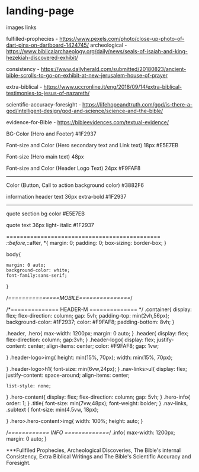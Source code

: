 # landing-page
 images links

 fulfilled-prophecies - https://www.pexels.com/photo/close-up-photo-of-dart-pins-on-dartboard-1424745/
archeological - https://www.biblicalarchaeology.org/daily/news/seals-of-isaiah-and-king-hezekiah-discovered-exhibit/

consistency - https://www.dailyherald.com/submitted/20180823/ancient-bible-scrolls-to-go-on-exhibit-at-new-jerusalem-house-of-prayer

extra-biblical - https://www.uccronline.it/eng/2018/09/14/extra-biblical-testimonies-to-jesus-of-nazareth/

scientific-accuracy-foresight - https://lifehopeandtruth.com/god/is-there-a-god/intelligent-design/god-and-science/science-and-the-bible/

evidence-for-Bible - https://bibleevidences.com/textual-evidence/


BG-Color (Hero and Footer)
#1F2937

Font-size and Color (Hero secondary text and Link text)
18px #E5E7EB

Font-size (Hero main text)
48px

Font-size and Color (Header Logo Text)
24px #F9FAF8

-----------------------------

Color (Button, Call to action background color)
#3882F6

information header text
36px extra-bold #1F2937

-----------------------------
quote section bg color
#E5E7EB

quote text
36px light- italic #1F2937





=============================================
*::before,*::after, *{
    margin: 0;
    padding: 0;
    box-sizing: border-box;
}

body{
   
    margin: 0 auto;
    background-color: white;
    font-family:sans-serif;
}


/*===============MOBILE===============*/

/*============== HEADER-M ============== */
.container{
    display: flex;
    flex-direction: column;
    gap: 5vh;
    padding-top: min(2vh,56px);
    background-color: #1F2937;
    color: #F9FAF8;
    padding-bottom: 8vh;
}

.header, .hero{
    max-width: 1200px;
    margin: 0 auto;
}
.header{
    display: flex;
    flex-direction: column;
    gap:3vh;
}
.header-logo{
    display: flex;
    justify-content: center;
    align-items: center;
    color: #F9FAF8;
    gap: 1vw;

}
.header-logo>img{
    height: min(15%, 70px);
    width: min(15%, 70px);
    
}
.header-logo>h1{
    font-size: min(6vw,24px);
}
.nav-links>ul{
    display: flex;
    justify-content: space-around;
    align-items: center;
   
    list-style: none;
}
.hero-content{
    display: flex;
    flex-direction: column;
    gap: 5vh;
}
.hero-info{
    order: 1;
}
.title{
    font-size: min(7vw,48px);
    font-weight: bolder;
}
.nav-links, .subtext {
    font-size: min(4.5vw, 18px);
    
}
.hero>.hero-content>img{
    width: 100%;
    height: auto;
}

/*============ INFO =============*/
.info{
    max-width: 1200px;
    margin: 0 auto;
}


***Fullfiled Prophecies, Archeological Discoveries, The Bible's internal Consistency, Extra Biblical Writings and The Bible's Scientific Accuracy and Foresight.